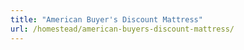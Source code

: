 ```yaml
---
title: "American Buyer's Discount Mattress"
url: /homestead/american-buyers-discount-mattress/
---
```

